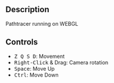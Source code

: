 ## Description

Pathtracer running on WEBGL

## Controls

- <kbd>Z Q S D</kbd>: Movement
- <kbd>Right-Click</kbd> & Drag: Camera rotation
- <kbd>Space</kbd>: Move Up
- <kbd>Ctrl</kbd>: Move Down